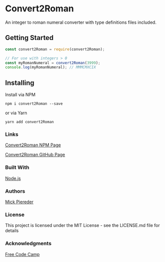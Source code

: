 # Convert2Roman

An integer to roman numeral converter with type definitions files included.

## Getting Started

```javascript
const convert2Roman = require(convert2Roman);

// For use with integers > 0
const myRomanNumeral = convert2Roman(3999);
console.log(myRomanNumeral); // MMMCMXCIX
```

## Installing

Install via NPM

`npm i convert2Roman --save`

or via Yarn

`yarn add convert2Roman`

### Links

[Convert2Roman NPM Page](https://www.npmjs.com/package/convert2roman)

[Convert2Roman GitHub Page](https://github.com/mick-io/convert2Roman)

### Built With

[Node.js](https://nodejs.org)

### Authors

[Mick Piereder](https://github.com/mpiereder)

### License

This project is licensed under the MIT License - see the LICENSE.md file for details

### Acknowledgments

[Free Code Camp](https://github.com/freeCodeCamp)
